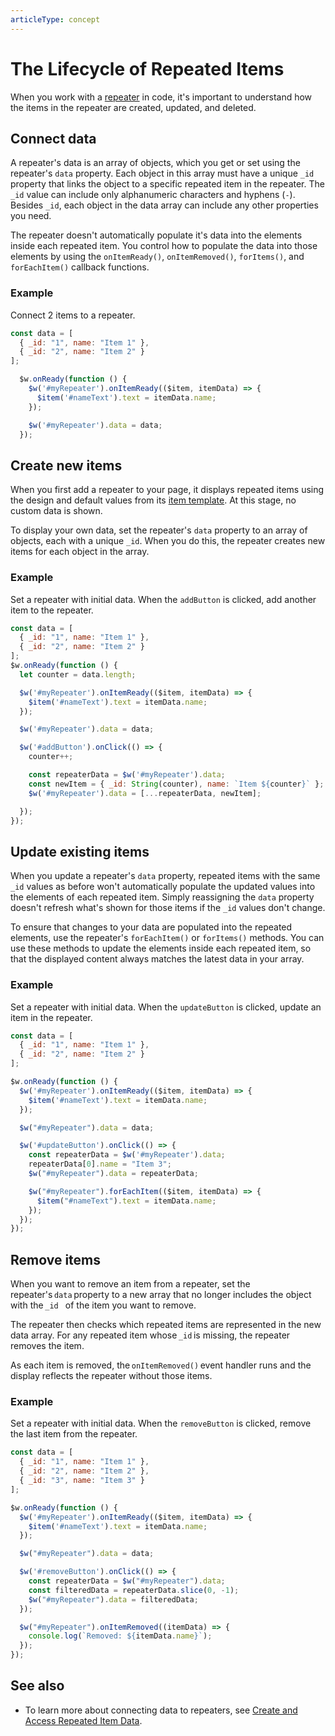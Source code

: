 ```yaml
---
articleType: concept
---
```

# The Lifecycle of Repeated Items


When you work with a [repeater](https://dev.wix.com/docs/velo/velo-only-apis/$w/repeater/introduction) in code, it's important to understand how the items in the repeater are created, updated, and deleted. 

## Connect data

A repeater's data is an array of objects, which you get or set using the repeater's `data` property. Each object in this array must have a unique `_id` property that links the object to a specific repeated item in the repeater. The `_id` value can include only alphanumeric characters and hyphens (`-`). Besides `_id`, each object in the data array can include any other properties you need.

The repeater doesn't automatically populate it's data into the elements inside each repeated item. You control how to populate the data into those elements by using the `onItemReady()`, `onItemRemoved()`, `forItems()`, and `forEachItem()` callback functions.


### Example

Connect 2 items to a repeater.

```javascript
const data = [
  { _id: "1", name: "Item 1" },
  { _id: "2", name: "Item 2" }
];

  $w.onReady(function () {
    $w('#myRepeater').onItemReady(($item, itemData) => {
      $item('#nameText').text = itemData.name;
    });

    $w('#myRepeater').data = data;
  });
```

## Create new items

When you first add a repeater to your page, it displays repeated items using the design and default values from its [item template](https://dev.wix.com/docs/velo/velo-only-apis/$w/repeater/create-and-access-repeated-item-data#velo-only-apis_$w_repeater_repeated_item_template). At this stage, no custom data is shown.

To display your own data, set the repeater's `data` property to an array of objects, each with a unique `_id`. When you do this, the repeater creates new items for each object in the array.

### Example

Set a repeater with initial data. When the `addButton` is clicked, add another item to the repeater.

```javascript
const data = [
  { _id: "1", name: "Item 1" },
  { _id: "2", name: "Item 2" }
];
$w.onReady(function () {
  let counter = data.length; 

  $w('#myRepeater').onItemReady(($item, itemData) => {
    $item('#nameText').text = itemData.name;
  });

  $w('#myRepeater').data = data;

  $w('#addButton').onClick(() => {
    counter++;

    const repeaterData = $w('#myRepeater').data;
    const newItem = { _id: String(counter), name: `Item ${counter}` };
    $w('#myRepeater').data = [...repeaterData, newItem];

  });
});
```


## Update existing items

When you update a repeater's `data` property, repeated items with the same `_id` values as before won't automatically populate the updated values into the elements of each repeated item. Simply reassigning the `data` property doesn't refresh what's shown for those items if the `_id` values don't change.

To ensure that changes to your data are populated into the repeated elements, use the repeater's `forEachItem()` or `forItems()` methods. You can use these methods to update the elements inside each repeated item, so that the displayed content always matches the latest data in your array.

### Example

Set a repeater with initial data. When the `updateButton` is clicked, update an item in the repeater.

```javascript
const data = [
  { _id: "1", name: "Item 1" },
  { _id: "2", name: "Item 2" }
];

$w.onReady(function () {
  $w('#myRepeater').onItemReady(($item, itemData) => {
    $item('#nameText').text = itemData.name;
  });

  $w("#myRepeater").data = data;

  $w('#updateButton').onClick(() => {
    const repeaterData = $w('#myRepeater').data;
    repeaterData[0].name = "Item 3";
    $w("#myRepeater").data = repeaterData;

    $w("#myRepeater").forEachItem(($item, itemData) => {
      $item("#nameText").text = itemData.name;
    });
  });
});
```

## Remove items

When you want to remove an item from a repeater, set the repeater's `data` property to a new array that no longer includes the object with the `_id ` of the item you want to remove.

The repeater then checks which repeated items are represented in the new data array. For any repeated item whose `_id` is missing, the repeater removes the item.

As each item is removed, the `onItemRemoved()` event handler runs and the display reflects the repeater without those items.

### Example 

Set a repeater with initial data. When the `removeButton` is clicked, remove the last item from the repeater. 

```javascript
const data = [
  { _id: "1", name: "Item 1" },
  { _id: "2", name: "Item 2" },
  { _id: "3", name: "Item 3" }
];

$w.onReady(function () {
  $w('#myRepeater').onItemReady(($item, itemData) => {
    $item('#nameText').text = itemData.name;
  });

  $w("#myRepeater").data = data;

  $w('#removeButton').onClick(() => {
    const repeaterData = $w("#myRepeater").data;
    const filteredData = repeaterData.slice(0, -1);
    $w("#myRepeater").data = filteredData;
  });

  $w("#myRepeater").onItemRemoved((itemData) => {
    console.log(`Removed: ${itemData.name}`);
  });
});
```

  ## See also

- To learn more about connecting data to repeaters, see [Create and Access Repeated Item Data](https://dev.wix.com/docs/velo/velo-only-apis/$w/repeater/create-and-access-repeated-item-data).
